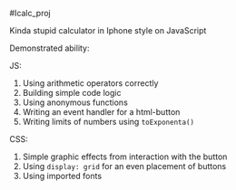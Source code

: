 #Icalc_proj

Kinda stupid calculator in Iphone style on JavaScript


Demonstrated ability:

JS:
1. Using arithmetic operators correctly
2. Building simple code logic
3. Using anonymous functions
4. Writing an event handler for a html-button
5. Writing limits of numbers using `toExponenta()`

CSS:
1. Simple graphic effects from interaction with the button
2. Using `display: grid` for an even placement of buttons
3. Using imported fonts
